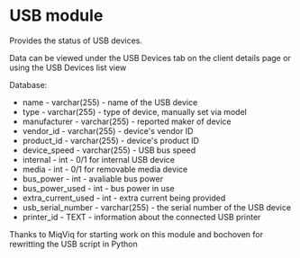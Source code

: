 USB module
==============

Provides the status of USB devices.

Data can be viewed under the USB Devices tab on the client details page or using the USB Devices list view 

Database:
* name - varchar(255) - name of the USB device
* type - varchar(255) - type of device, manually set via model
* manufacturer - varchar(255) - reported maker of device
* vendor_id - varchar(255) - device's vendor ID
* product_id - varchar(255) - device's product ID
* device_speed - varchar(255) - USB bus speed
* internal - int - 0/1 for internal USB device
* media - int - 0/1 for removable media device
* bus_power - int - avaliable bus power
* bus_power_used - int - bus power in use
* extra_current_used - int - extra current being provided
* usb_serial_number - varchar(255) - the serial number of the USB device
* printer_id - TEXT - information about the connected USB printer

Thanks to MiqViq for starting work on this module and bochoven for rewritting the USB script in Python

